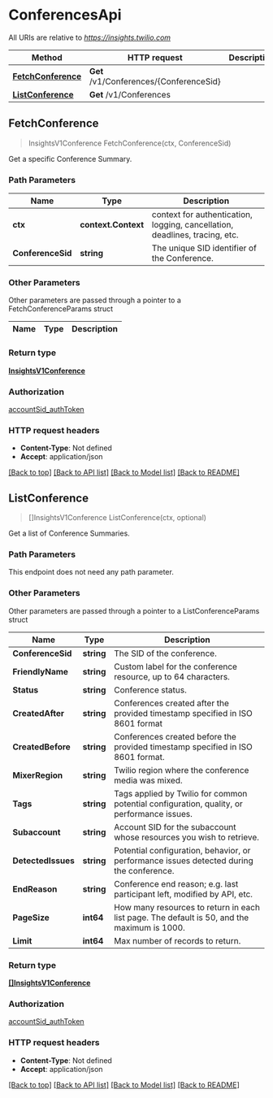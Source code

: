 # ConferencesApi

All URIs are relative to *https://insights.twilio.com*

Method | HTTP request | Description
------------- | ------------- | -------------
[**FetchConference**](ConferencesApi.md#FetchConference) | **Get** /v1/Conferences/{ConferenceSid} | 
[**ListConference**](ConferencesApi.md#ListConference) | **Get** /v1/Conferences | 



## FetchConference

> InsightsV1Conference FetchConference(ctx, ConferenceSid)



Get a specific Conference Summary.

### Path Parameters


Name | Type | Description
------------- | ------------- | -------------
**ctx** | **context.Context** | context for authentication, logging, cancellation, deadlines, tracing, etc.
**ConferenceSid** | **string** | The unique SID identifier of the Conference.

### Other Parameters

Other parameters are passed through a pointer to a FetchConferenceParams struct


Name | Type | Description
------------- | ------------- | -------------

### Return type

[**InsightsV1Conference**](InsightsV1Conference.md)

### Authorization

[accountSid_authToken](../README.md#accountSid_authToken)

### HTTP request headers

- **Content-Type**: Not defined
- **Accept**: application/json

[[Back to top]](#) [[Back to API list]](../README.md#documentation-for-api-endpoints)
[[Back to Model list]](../README.md#documentation-for-models)
[[Back to README]](../README.md)


## ListConference

> []InsightsV1Conference ListConference(ctx, optional)



Get a list of Conference Summaries.

### Path Parameters

This endpoint does not need any path parameter.

### Other Parameters

Other parameters are passed through a pointer to a ListConferenceParams struct


Name | Type | Description
------------- | ------------- | -------------
**ConferenceSid** | **string** | The SID of the conference.
**FriendlyName** | **string** | Custom label for the conference resource, up to 64 characters.
**Status** | **string** | Conference status.
**CreatedAfter** | **string** | Conferences created after the provided timestamp specified in ISO 8601 format
**CreatedBefore** | **string** | Conferences created before the provided timestamp specified in ISO 8601 format.
**MixerRegion** | **string** | Twilio region where the conference media was mixed.
**Tags** | **string** | Tags applied by Twilio for common potential configuration, quality, or performance issues.
**Subaccount** | **string** | Account SID for the subaccount whose resources you wish to retrieve.
**DetectedIssues** | **string** | Potential configuration, behavior, or performance issues detected during the conference.
**EndReason** | **string** | Conference end reason; e.g. last participant left, modified by API, etc.
**PageSize** | **int64** | How many resources to return in each list page. The default is 50, and the maximum is 1000.
**Limit** | **int64** | Max number of records to return.

### Return type

[**[]InsightsV1Conference**](InsightsV1Conference.md)

### Authorization

[accountSid_authToken](../README.md#accountSid_authToken)

### HTTP request headers

- **Content-Type**: Not defined
- **Accept**: application/json

[[Back to top]](#) [[Back to API list]](../README.md#documentation-for-api-endpoints)
[[Back to Model list]](../README.md#documentation-for-models)
[[Back to README]](../README.md)

